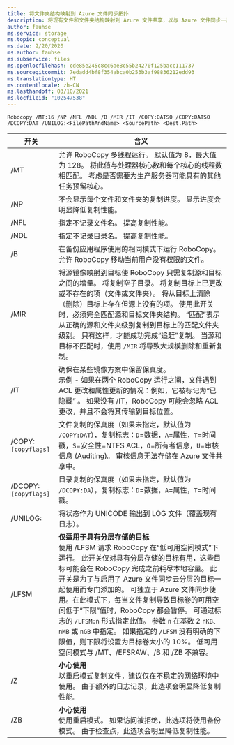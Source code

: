 ```yaml
---
title: 将文件夹结构映射到 Azure 文件同步拓扑
description: 将现有文件和文件夹结构映射到 Azure 文件共享，以与 Azure 文件同步一起使用。跨迁移文档共享的通用文本块。
author: fauhse
ms.service: storage
ms.topic: conceptual
ms.date: 2/20/2020
ms.author: fauhse
ms.subservice: files
ms.openlocfilehash: cde85e245c8cc6ae8c55b24270f125bacc111737
ms.sourcegitcommit: 7edadd4bf8f354abca0b253b3af98836212edd93
ms.translationtype: HT
ms.contentlocale: zh-CN
ms.lasthandoff: 03/10/2021
ms.locfileid: "102547538"
---
```

```console
Robocopy /MT:16 /NP /NFL /NDL /B /MIR /IT /COPY:DATSO /COPY:DATSO /DCOPY:DAT /UNILOG:<FilePathAndName> <SourcePath> <Dest.Path> 
```

| 开关              | 含义 |
|---------------------|---------|
| /MT                 | 允许 RoboCopy 多线程运行。 默认值为 8，最大值为 128。 将此值与处理器核心数和每个核心的线程数相匹配。 考虑是否需要为生产服务器可能具有的其他任务预留核心。 |
| /NP                 | 不会显示每个文件和文件夹的复制进度。 显示进度会明显降低复制性能。 |
| /NFL                | 指定不记录文件名。 提高复制性能。 |
| /NDL                | 指定不记录目录名。 提高复制性能。 |
| /B                  | 在备份应用程序使用的相同模式下运行 RoboCopy。 允许 RoboCopy 移动当前用户没有权限的文件。 |
| /MIR                | 将源镜像映射到目标使 RoboCopy 只需复制源和目标之间的增量。 将复制空子目录。 将复制目标上已更改或不存在的项（文件或文件夹）。 将从目标上清除（删除）目标上存在但源上没有的项。 使用此开关时，必须完全匹配源和目标文件夹结构。 “匹配”表示从正确的源和文件夹级别复制到目标上的匹配文件夹级别。 只有这样，才能成功完成“追赶”复制。 当源和目标不匹配时，使用 `/MIR` 将导致大规模删除和重新复制。 |
| /IT                 | 确保在某些镜像方案中保留保真度。 </br>示例 - 如果在两个 RoboCopy 运行之间，文件遇到 ACL 更改和属性更新的情况：例如，它被标记为“已隐藏” 。 如果没有 /IT，RoboCopy 可能会忽略 ACL 更改，并且不会将其传输到目标位置。 |
|/COPY:`[copyflags]`  | 文件复制的保真度（如果未指定，默认值为 `/COPY:DAT`），复制标志：`D`=数据，`A`=属性，`T`=时间戳，`S`=安全性=NTFS ACL，`O`=所有者信息，`U`=审核信息 (A<u>u</u>diting)。 审核信息无法存储在 Azure 文件共享中。 |
| /DCOPY:`[copyflags]`| 目录复制的保真度（如果未指定，默认值为 `/DCOPY:DA`），复制标志：`D`=数据，`A`=属性，`T`=时间戳。 |
| /UNILOG:<file name> | 将状态作为 UNICODE 输出到 LOG 文件（覆盖现有日志）。 |
| /LFSM               | **仅适用于具有分层存储的目标** </br>使用 /LFSM 请求 RoboCopy 在“低可用空间模式”下运行。 此开关仅对具有分层存储的目标有用，这些目标可能会在 RoboCopy 完成之前耗尽本地容量。 此开关是为了与启用了 Azure 文件同步云分层的目标一起使用而专门添加的。 可独立于 Azure 文件同步使用。在此模式下，每当文件复制导致目标卷的可用空间低于“下限”值时，RoboCopy 都会暂停。 可通过标志的 `/LFSM:n` 形式指定此值。 参数 `n` 在基数 2 `nKB`、`nMB` 或 `nGB` 中指定。 如果指定的 `/LFSM` 没有明确的下限值，则下限将设置为目标卷大小的 10%。 低可用空间模式与 /MT、/EFSRAW、/B 和 /ZB 不兼容。 |
| /Z                  | **小心使用** </br>以重启模式复制文件，建议仅在不稳定的网络环境中使用。 由于额外的日志记录，此选项会明显降低复制性能。 |
| /ZB                 | **小心使用** </br>使用重启模式。 如果访问被拒绝，此选项将使用备份模式。 由于检查点，此选项会明显降低复制性能。 |
   